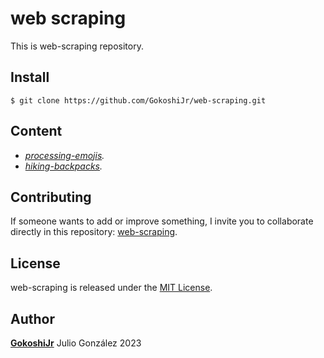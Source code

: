# web scraping

This is web-scraping repository.

## Install

```git
$ git clone https://github.com/GokoshiJr/web-scraping.git
```
## Content

- *[processing-emojis]().*
- *[hiking-backpacks]().*

## Contributing

If someone wants to add or improve something, I invite you to collaborate directly in this repository: [web-scraping](https://github.com/GokoshiJr/web-scraping).

## License

web-scraping is released under the [MIT License](https://opensource.org/licenses/MIT).

## Author

**[GokoshiJr](https://github.com/GokoshiJr)** Julio Gonz&aacute;lez 2023

